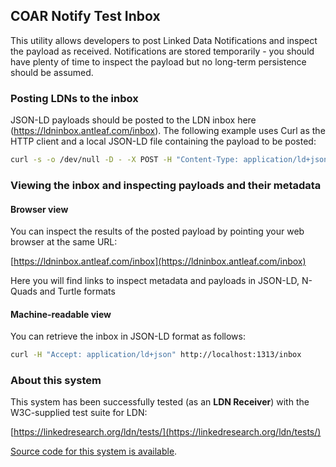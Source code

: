 ## COAR Notify Test Inbox

This utility allows developers to post Linked Data Notifications and inspect the payload as received. Notifications are stored temporarily - you should have plenty of time to inspect the payload but no long-term persistence should be assumed.

### Posting LDNs to the inbox
JSON-LD payloads should be posted to the LDN inbox here (https://ldninbox.antleaf.com/inbox). The following example uses Curl as the HTTP client and a local JSON-LD file containing the payload to be posted:

```bash
curl -s -o /dev/null -D - -X POST -H "Content-Type: application/ld+json" -d @<JSON-FILE-NAME> https://ldninbox.antleaf.com/inbox
```

### Viewing the inbox and inspecting payloads and their metadata

#### Browser view
You can inspect the results of the posted payload by pointing your web browser at the same URL:

[https://ldninbox.antleaf.com/inbox](https://ldninbox.antleaf.com/inbox)

Here you will find links to inspect metadata and payloads in JSON-LD, N-Quads and Turtle formats

#### Machine-readable view
You can retrieve the inbox in JSON-LD format as follows:
```bash
curl -H "Accept: application/ld+json" http://localhost:1313/inbox
```

### About this system
This system has been successfully tested (as an **LDN Receiver**) with the W3C-supplied test suite for LDN:

[https://linkedresearch.org/ldn/tests/](https://linkedresearch.org/ldn/tests/)

[Source code for this system is available](https://github.com/antleaf/coar_notify_inbox).
